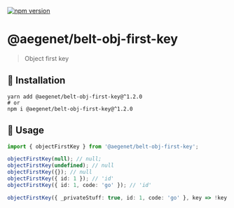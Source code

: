 [![npm version](https://img.shields.io/npm/v/@aegenet/belt-obj-first-key.svg)](https://www.npmjs.com/package/@aegenet/belt-obj-first-key)
<br>

# @aegenet/belt-obj-first-key

> Object first key

## 💾 Installation

```shell
yarn add @aegenet/belt-obj-first-key@^1.2.0
# or
npm i @aegenet/belt-obj-first-key@^1.2.0
```

## 📝 Usage

```typescript
import { objectFirstKey } from '@aegenet/belt-obj-first-key';

objectFirstKey(null); // null;
objectFirstKey(undefined); // null
objectFirstKey({}); // null
objectFirstKey({ id: 1 }); // 'id'
objectFirstKey({ id: 1, code: 'go' }); // 'id'

objectFirstKey({ _privateStuff: true, id: 1, code: 'go' }, key => !key.startsWith('_')); // 'id'
```
